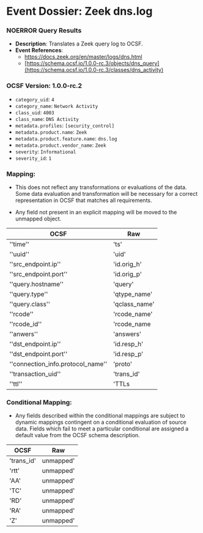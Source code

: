 # Event Dossier: Zeek dns.log
### NOERROR Query Results
- **Description**: Translates a Zeek query log to OCSF. 
- **Event References**:
  - https://docs.zeek.org/en/master/logs/dns.html
  - [https://schema.ocsf.io/1.0.0-rc.3/objects/dns_query](https://schema.ocsf.io/1.0.0-rc.3/classes/dns_activity)

 ### OCSF Version: 1.0.0-rc.2
 - `category_uid`: `4`
 - `category_name`: `Network Activity`
 - `class_uid`: `4003`
 - `class_name`: `DNS Activity`
 - `metadata.profiles`: `[security_control]`
 - `metadata.product.name`: `Zeek`
 - `metadata.product.feature.name`: `dns.log`
 - `metadata.product.vendor_name`: `Zeek`
 - `severity`: `Informational`
 - `severity_id`: `1`

 ### Mapping:
 - This does not reflect any transformations or evaluations of the data. Some data evaluation and transformation will be necessary for a correct representation in OCSF that matches all requirements.

 - Any field not present in an explicit mapping will be moved to the unmapped object.

| OCSF                       | Raw             |
| -------------------------- | ----------------|
|''time''|'ts'|
|''uuid''|'uid'|
|''src_endpoint.ip''|'id.orig_h'|
|''src_endpoint.port''|'id.orig_p'|
|''query.hostname''|'query'|
|''query.type''|'qtype_name'|
|''query.class''|'qclass_name'|
|''rcode''|'rcode_name'|
|''rcode_id''|'rcode_name|
|''anwers''|'answers'|
|''dst_endpoint.ip''|'id.resp_h'|
|''dst_endpoint.port''|'id.resp_p'|
|''connection_info.protocol_name''|'proto'|
|''transaction_uid''|'trans_id'|
|''ttl''|'TTLs|




 ### Conditional Mapping:
 - Any fields described within the conditional mappings are subject to dynamic mappings contingent on a conditional evaluation of source data. Fields which fail to meet a particular conditional are assigned a default value from the OCSF schema description.

| OCSF                       | Raw             |
| -------------------------- | ----------------|
|'trans_id'|unmapped'|
|'rtt'|unmapped'|
|'AA'|unmapped'|
|'TC'|unmapped'|
|'RD'|unmapped'|
|'RA'|unmapped'|
|'Z'|unmapped'|
